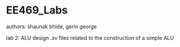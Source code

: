 # EE469_Labs

authors: shaunak bhide, gerin george

lab 2: ALU design
.sv files related to the construction of a simple ALU
